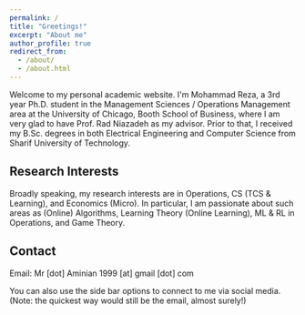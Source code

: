 ```yaml
---
permalink: /
title: "Greetings!"
excerpt: "About me"
author_profile: true
redirect_from: 
  - /about/
  - /about.html
---
```


Welcome to my personal academic website. I'm Mohammad Reza, a 3rd year Ph.D. student in the Management Sciences / Operations Management area at the University of Chicago, Booth School of Business, where I am very glad to have Prof. Rad Niazadeh as my advisor. Prior to that, I received my B.Sc. degrees in both Electrical Engineering and Computer Science from Sharif University of Technology. 



Research Interests
------------------

Broadly speaking, my research interests are in Operations, CS (TCS & Learning), and Economics (Micro). In particular, I am passionate about such areas as (Online) Algorithms, Learning Theory (Online Learning), ML & RL in Operations, and Game Theory. 



Contact
------------------

Email: Mr [dot] Aminian 1999 [at] gmail [dot] com

You can also use the side bar options to connect to me via social media. (Note: the quickest way would still be the email, almost surely!)

<!-- 
Create content & metadata
------
For site content, there is one markdown file for each type of content, which are stored in directories like _publications, _talks, _posts, _teaching, or _pages. For example, each talk is a markdown file in the [_talks directory](https://github.com/academicpages/academicpages.github.io/tree/master/_talks). At the top of each markdown file is structured data in YAML about the talk, which the theme will parse to do lots of cool stuff. The same structured data about a talk is used to generate the list of talks on the [Talks page](https://academicpages.github.io/talks), each [individual page](https://academicpages.github.io/talks/2012-03-01-talk-1) for specific talks, the talks section for the [CV page](https://academicpages.github.io/cv), and the [map of places you've given a talk](https://academicpages.github.io/talkmap.html) (if you run this [python file](https://github.com/academicpages/academicpages.github.io/blob/master/talkmap.py) or [Jupyter notebook](https://github.com/academicpages/academicpages.github.io/blob/master/talkmap.ipynb), which creates the HTML for the map based on the contents of the _talks directory).
 -->
